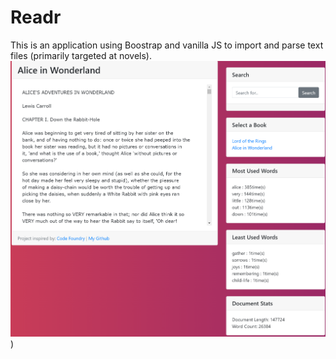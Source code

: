 # Readr
 
This is an application using Boostrap and vanilla JS to import and parse text files (primarily targeted at novels). 
![Sample Image](https://github.com/kozeee/Readr/blob/main/ReadrSampleImg.png))
